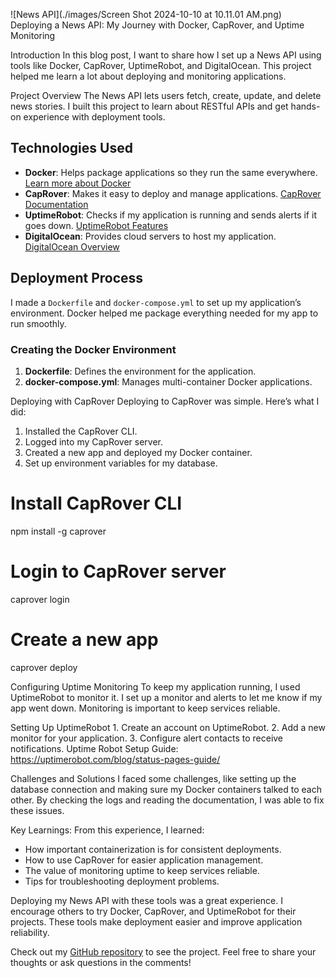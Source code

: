 ![News API](./images/Screen Shot 2024-10-10 at 10.11.01 AM.png)
Deploying a News API: My Journey with Docker, CapRover, and Uptime Monitoring

Introduction
In this blog post, I want to share how I set up a News API using tools like Docker, CapRover, UptimeRobot, and DigitalOcean. This project helped me learn a lot about deploying and monitoring applications.

Project Overview
The News API lets users fetch, create, update, and delete news stories. I built this project to learn about RESTful APIs and get hands-on experience with deployment tools.

## Technologies Used

- **Docker**: Helps package applications so they run the same everywhere. [Learn more about Docker](https://www.docker.com/why-docker)
- **CapRover**: Makes it easy to deploy and manage applications. [CapRover Documentation](https://caprover.com/docs/)
- **UptimeRobot**: Checks if my application is running and sends alerts if it goes down. [UptimeRobot Features](https://uptimerobot.com/)
- **DigitalOcean**: Provides cloud servers to host my application. [DigitalOcean Overview](https://www.digitalocean.com/)

## Deployment Process

  I made a `Dockerfile` and `docker-compose.yml` to set up my application’s environment. Docker helped me package everything needed for my app to run smoothly.

### Creating the Docker Environment

1. **Dockerfile**: Defines the environment for the application.
2. **docker-compose.yml**: Manages multi-container Docker applications.

Deploying with CapRover
  Deploying to CapRover was simple. Here’s what I did:
   1. Installed the CapRover CLI.
   2. Logged into my CapRover server.
   3. Created a new app and deployed my Docker container.
   4. Set up environment variables for my database.

# Install CapRover CLI
npm install -g caprover

# Login to CapRover server
caprover login

# Create a new app
caprover deploy

   Configuring Uptime Monitoring
   To keep my application running, I used UptimeRobot to monitor it. I set up a monitor and alerts to let me know if my app went down. Monitoring is important to keep services reliable.

   Setting Up UptimeRobot
      1. Create an account on UptimeRobot.
      2. Add a new monitor for your application.
      3. Configure alert contacts to receive notifications.
   Uptime Robot Setup Guide: https://uptimerobot.com/blog/status-pages-guide/
   
   Challenges and Solutions
   I faced some challenges, like setting up the database connection and making sure my Docker containers talked to each other. By checking the logs and reading the documentation, I was able to fix these issues.

  Key Learnings:
   From this experience, I learned:
   - How important containerization is for consistent deployments.
   - How to use CapRover for easier application management.
   - The value of monitoring uptime to keep services reliable.
   - Tips for troubleshooting deployment problems.


   Deploying my News API with these tools was a great experience. I encourage others to try Docker, CapRover, and UptimeRobot for their projects. These tools make deployment easier and improve application reliability.

   Check out my [GitHub repository](https://github.com/astevens246/news-api) to see the project. Feel free to share your thoughts or ask questions in the comments!
```
